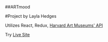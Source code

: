 ##ARTmood

#Project by Layla Hedges

Utilizes React, Redux, [Harvard Art Museums' API](https://www.harvardartmuseums.org/collections/api)

Try [Live Site](https://laylawrote.com/artmood)

